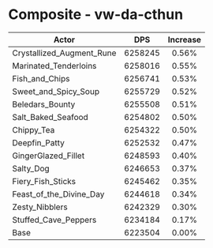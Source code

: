 # Composite - vw-da-cthun
| Actor | DPS | Increase |
|---|:---:|:---:|
|Crystallized_Augment_Rune|6258245|0.56%|
|Marinated_Tenderloins|6258016|0.55%|
|Fish_and_Chips|6256741|0.53%|
|Sweet_and_Spicy_Soup|6255729|0.52%|
|Beledars_Bounty|6255508|0.51%|
|Salt_Baked_Seafood|6254802|0.50%|
|Chippy_Tea|6254322|0.50%|
|Deepfin_Patty|6252532|0.47%|
|GingerGlazed_Fillet|6248593|0.40%|
|Salty_Dog|6246653|0.37%|
|Fiery_Fish_Sticks|6245462|0.35%|
|Feast_of_the_Divine_Day|6244618|0.34%|
|Zesty_Nibblers|6242329|0.30%|
|Stuffed_Cave_Peppers|6234184|0.17%|
|Base|6223504|0.00%|
